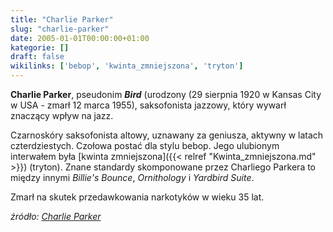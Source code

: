```yaml
---
title: "Charlie Parker"
slug: "charlie-parker"
date: 2005-01-01T00:00:00+01:00
kategorie: []
draft: false
wikilinks: ['bebop', 'kwinta_zmniejszona', 'tryton']
---
```

**Charlie Parker**, pseudonim ***Bird*** (urodzony (29 sierpnia 1920 w
Kansas City w USA - zmarł 12 marca 1955), saksofonista jazzowy, który
wywarł znaczący wpływ na jazz.

Czarnoskóry saksofonista altowy, uznawany za geniusza, aktywny w latach
czterdziestych. Czołowa postać dla stylu bebop<!-- link nie odnosił się do niczego: 'Charlie Parker' ('content/książka/Charlie_Parker.md') links to 'bebop' ('content/książka/bebop.md') and that does not exist -->. Jego
ulubionym interwałem była [kwinta
zmniejszona]({{< relref "Kwinta_zmniejszona.md" >}})
(tryton<!-- link nie odnosił się do niczego: 'Charlie Parker' ('content/książka/Charlie_Parker.md') links to 'tryton' ('content/książka/tryton.md') and that does not exist -->). Znane standardy skomponowane przez
Charliego Parkera to między innymi *Billie's Bounce*, *Ornithology* i
*Yardbird Suite*.

Zmarł na skutek przedawkowania narkotyków w wieku 35 lat.

*źródło: [Charlie Parker](http://pl.wikipedia.org/wiki/Charlie_Parker)*